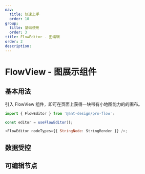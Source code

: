 ```yaml
---
nav:
  title: 快速上手
  order: 10
group:
  title: 基础使用
  order: 3
title: FlowEditor - 图编辑
order: 2
description:
---
```


# FlowView - 图展示组件

## 基本用法

引入 FlowView 组件，即可在页面上获得一块带有小地图能力的的画布。

```js
import { FlowEditor } from '@ant-design/pro-flow';

const editor = useFlowEditor();

<FlowEditor nodeTypes={{ StringNode: StringRender }} />;
```

<code src='./demos/flowEditor/base.tsx'></code>

## 数据受控

<code src='./demos/flowEditor/proBase.tsx'></code>

<!-- 下一期补充 -->
<!-- ## 拖拽插入节点

<code src='./demos/flowEditor/dragAddNode.tsx'></code> -->

## 可编辑节点

<code src="./demos/flowEditor/editFlowDemo.tsx"></code>
